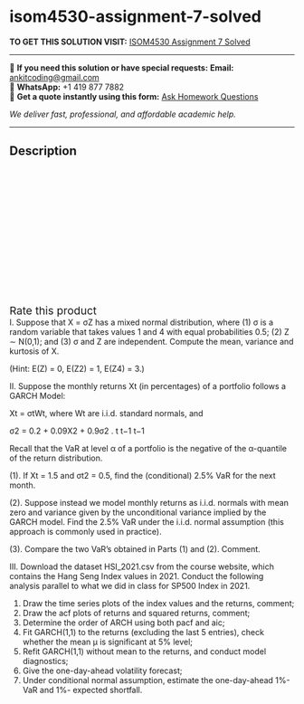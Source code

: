 # isom4530-assignment-7-solved
**TO GET THIS SOLUTION VISIT:** [ISOM4530 Assignment 7 Solved](https://www.ankitcodinghub.com/product/isom4530-assignment-7-solved/)


---

📩 **If you need this solution or have special requests:** **Email:** ankitcoding@gmail.com  
📱 **WhatsApp:** +1 419 877 7882  
📄 **Get a quote instantly using this form:** [Ask Homework Questions](https://www.ankitcodinghub.com/services/ask-homework-questions/)

*We deliver fast, professional, and affordable academic help.*

---

<h2>Description</h2>



<div class="kk-star-ratings kksr-auto kksr-align-center kksr-valign-top" data-payload="{&quot;align&quot;:&quot;center&quot;,&quot;id&quot;:&quot;97514&quot;,&quot;slug&quot;:&quot;default&quot;,&quot;valign&quot;:&quot;top&quot;,&quot;ignore&quot;:&quot;&quot;,&quot;reference&quot;:&quot;auto&quot;,&quot;class&quot;:&quot;&quot;,&quot;count&quot;:&quot;0&quot;,&quot;legendonly&quot;:&quot;&quot;,&quot;readonly&quot;:&quot;&quot;,&quot;score&quot;:&quot;0&quot;,&quot;starsonly&quot;:&quot;&quot;,&quot;best&quot;:&quot;5&quot;,&quot;gap&quot;:&quot;4&quot;,&quot;greet&quot;:&quot;Rate this product&quot;,&quot;legend&quot;:&quot;0\/5 - (0 votes)&quot;,&quot;size&quot;:&quot;24&quot;,&quot;title&quot;:&quot;ISOM4530 Assignment 7 Solved&quot;,&quot;width&quot;:&quot;0&quot;,&quot;_legend&quot;:&quot;{score}\/{best} - ({count} {votes})&quot;,&quot;font_factor&quot;:&quot;1.25&quot;}">

<div class="kksr-stars">

<div class="kksr-stars-inactive">
            <div class="kksr-star" data-star="1" style="padding-right: 4px">


<div class="kksr-icon" style="width: 24px; height: 24px;"></div>
        </div>
            <div class="kksr-star" data-star="2" style="padding-right: 4px">


<div class="kksr-icon" style="width: 24px; height: 24px;"></div>
        </div>
            <div class="kksr-star" data-star="3" style="padding-right: 4px">


<div class="kksr-icon" style="width: 24px; height: 24px;"></div>
        </div>
            <div class="kksr-star" data-star="4" style="padding-right: 4px">


<div class="kksr-icon" style="width: 24px; height: 24px;"></div>
        </div>
            <div class="kksr-star" data-star="5" style="padding-right: 4px">


<div class="kksr-icon" style="width: 24px; height: 24px;"></div>
        </div>
    </div>

<div class="kksr-stars-active" style="width: 0px;">
            <div class="kksr-star" style="padding-right: 4px">


<div class="kksr-icon" style="width: 24px; height: 24px;"></div>
        </div>
            <div class="kksr-star" style="padding-right: 4px">


<div class="kksr-icon" style="width: 24px; height: 24px;"></div>
        </div>
            <div class="kksr-star" style="padding-right: 4px">


<div class="kksr-icon" style="width: 24px; height: 24px;"></div>
        </div>
            <div class="kksr-star" style="padding-right: 4px">


<div class="kksr-icon" style="width: 24px; height: 24px;"></div>
        </div>
            <div class="kksr-star" style="padding-right: 4px">


<div class="kksr-icon" style="width: 24px; height: 24px;"></div>
        </div>
    </div>
</div>


<div class="kksr-legend" style="font-size: 19.2px;">
            <span class="kksr-muted">Rate this product</span>
    </div>
    </div>
<div class="page" title="Page 1">
<div class="layoutArea">
<div class="column">
I. Suppose that X = σZ has a mixed normal distribution, where (1) σ is a random variable that takes values 1 and 4 with equal probabilities 0.5; (2) Z ∼ N(0,1); and (3) σ and Z are independent. Compute the mean, variance and kurtosis of X.

(Hint: E(Z) = 0, E(Z2) = 1, E(Z4) = 3.)

II. Suppose the monthly returns Xt (in percentages) of a portfolio follows a GARCH Model:

Xt = σtWt, where Wt are i.i.d. standard normals, and

σ2 = 0.2 + 0.09X2 + 0.9σ2 . t t−1 t−1

Recall that the VaR at level α of a portfolio is the negative of the α-quantile of the return distribution.

(1). If Xt = 1.5 and σt2 = 0.5, find the (conditional) 2.5% VaR for the next month.

(2). Suppose instead we model monthly returns as i.i.d. normals with mean zero and variance given by the unconditional variance implied by the GARCH model. Find the 2.5% VaR under the i.i.d. normal assumption (this approach is commonly used in practice).

(3). Compare the two VaR’s obtained in Parts (1) and (2). Comment.

III. Download the dataset HSI_2021.csv from the course website, which contains the Hang Seng Index values in 2021. Conduct the following analysis parallel to what we did in class for SP500 Index in 2021.

<ol>
<li>Draw the time series plots of the index values and the returns, comment;</li>
<li>Draw the acf plots of returns and squared returns, comment;</li>
<li>Determine the order of ARCH using both pacf and aic;</li>
<li>Fit GARCH(1,1) to the returns (excluding the last 5 entries), check whether the mean μ is significant at 5% level;</li>
<li>Refit GARCH(1,1) without mean to the returns, and conduct model diagnostics;</li>
<li>Give the one-day-ahead volatility forecast;</li>
<li>Under conditional normal assumption, estimate the one-day-ahead 1%-VaR and 1%- expected shortfall.</li>
</ol>
</div>
</div>
</div>
